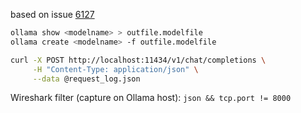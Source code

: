 based on issue [6127](https://github.com/ollama/ollama/issues/6127)

```bash
ollama show <modelname> > outfile.modelfile
ollama create <modelname> -f outfile.modelfile

curl -X POST http://localhost:11434/v1/chat/completions \
     -H "Content-Type: application/json" \
     --data @request_log.json
```

Wireshark filter (capture on Ollama host): `json && tcp.port != 8000`